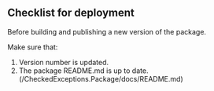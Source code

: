 ## Checklist for deployment

Before building and publishing a new version of the package.

Make sure that:

1. Version number is updated.
2. The package README.md is up to date.(/CheckedExceptions.Package/docs/README.md)